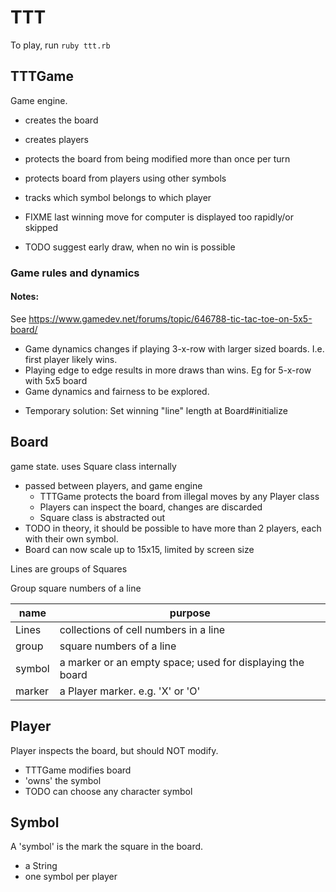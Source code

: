 # TTT

To play, run `ruby ttt.rb`

## TTTGame
Game engine.
- creates the board
- creates players
- protects the board from being modified more than once per turn
- protects board from players using other symbols
- tracks which symbol belongs to which player

- FIXME last winning move for computer is displayed too rapidly/or skipped
- TODO suggest early draw, when no win is possible

### Game rules and dynamics
#### Notes:

See https://www.gamedev.net/forums/topic/646788-tic-tac-toe-on-5x5-board/

- Game dynamics changes if playing 3-x-row with larger sized boards. I.e. first player likely wins.
- Playing edge to edge results in more draws than wins. Eg for 5-x-row with 5x5 board
- Game dynamics and fairness to be explored.

* Temporary solution: Set winning "line" length at Board#initialize

## Board

game state. uses Square class internally

- passed between players, and game engine
  - TTTGame protects the board from illegal moves by any Player class
  - Players can inspect the board, changes are discarded
  - Square class is abstracted out
- TODO in theory, it should be possible to have more than 2 players,
each with their own symbol.
- Board can now scale up to 15x15, limited by screen size

Lines are groups of Squares

Group square numbers of a line

| name   | purpose                                                   |
| ------ | --------------------------------------------------------- |
| Lines  | collections of cell numbers in a line                     |
| group  | square numbers of a line                                  |
| symbol | a marker or an empty space; used for displaying the board |
| marker | a Player marker. e.g. 'X' or 'O'                          |



## Player

Player inspects the board, but should NOT modify.

- TTTGame modifies board
- 'owns' the symbol
- TODO can choose any character symbol

## Symbol

A 'symbol' is the mark the square in the board.

- a String
- one symbol per player
